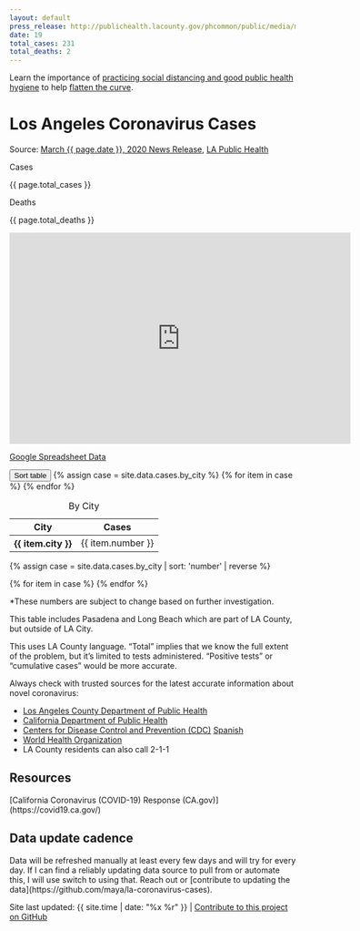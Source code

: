 ```yaml
---
layout: default
press_release: http://publichealth.lacounty.gov/phcommon/public/media/mediapubhpdetail.cfm?prid=2273
date: 19
total_cases: 231
total_deaths: 2
---
```


<div class="padding-2 tablet:padding-x-4 bg-primary-dark">
  <p class="margin-0 font-sans-2xs text-white">Learn the importance of <a class="text-white" href="https://covid19.ca.gov/">practicing social distancing and good public health hygiene</a> to help <a class="text-white" href="https://www.flattenthecurve.com/">flatten the curve</a>.</p>
</div>
<div class="padding-2 tablet:padding-x-4">
  <h1 class="font-sans-3xl text-normal margin-bottom-0 margin-top-05">Los Angeles Coronavirus Cases</h1>
  <p>Source: <a class="usa-link" href="{{ page.press_release }}">March {{ page.date }}, 2020 News Release</a>, <a class="usa-link" href="http://www.publichealth.lacounty.gov/media/Coronavirus/">LA Public Health</a></p>

  <div class="display-block margin-y-3">
    <div class="display-inline-block">
      <p class="margin-y-0 font-sans-3xs text-ls-2 text-uppercase">Cases</p>
      <p class="font-sans-3xl text-bold margin-y-0 text-primary-dark">{{ page.total_cases }}</p>
    </div>
    <div class="display-inline-block margin-left-2">
      <p class="margin-y-0 font-sans-3xs text-ls-2 text-uppercase">Deaths</p>
      <p class="font-sans-3xl text-bold margin-y-0">{{ page.total_deaths }}</p>
    </div>
  </div>

  <iframe class="border-2px border-base-lighter" width="600" height="371" seamless frameborder="0" scrolling="no" src="https://docs.google.com/spreadsheets/d/e/2PACX-1vRcjzQb44BEhNlZU8oQxvh8VWjGcf5y8NOx53WvWo2bVaEGjmrynQwnN9FaJxl8yzDEXmzb5Emc1cM8/pubchart?oid=1931319394&amp;format=interactive"></iframe>
  <p class="font-sans-3xs">
    <a class="usa-link" href="https://docs.google.com/spreadsheets/d/1b72cOI-GFZkkp8jbdjTj9ZBkRCinCyCWHJh50Ud_yN4/edit?usp=sharing">Google Spreadsheet Data</a>
  </p>

  <style type="text/css">
    .table-sorted {display: none;}
    .toggle-me.active + .table-unsorted {display: none;}
    .active.table-sorted {display: block;}
  </style>

  <div class="clearfix"></div>
  <button class="toggle-me usa-button margin-top-4">Sort table</button>
  {% assign case = site.data.cases.by_city %}
  <table class="usa-table table-unsorted">
    <caption>By City</caption>
    <thead>
      <tr>
        <th scope="col">City</th>
        <th scope="col">Cases</th>
      </tr>
    </thead>
    <tbody>
      {% for item in case %}
      <tr>
        <th scope="row">{{ item.city }}</th>
        <td>{{ item.number }}</td>
      </tr>
      {% endfor %}
    </tbody>
  </table>

  {% assign case = site.data.cases.by_city | sort: 'number' | reverse %}
  <table class="usa-table table-sorted">
    <caption>By City</caption>
    <thead>
      <tr>
        <th scope="col">City</th>
        <th scope="col">Cases</th>
      </tr>
    </thead>
    <tbody>
      {% for item in case %}
      <tr>
        <th scope="row">{{ item.city }}</th>
        <td>{{ item.number }}</td>
      </tr>
      {% endfor %}
    </tbody>
  </table>
<div class="usa-prose" markdown="1">
  <p class="font-sans-2xs">*These numbers are subject to change based on further investigation.</p>
  <p class="font-sans-2xs">This table includes Pasadena and Long Beach which are part of LA County, but outside of LA City.</p>
  <p class="font-sans-2xs">This uses LA County language. “Total” implies that we know the full extent of the problem, but it’s limited to tests administered. “Positive tests” or “cumulative cases” would be more accurate.</p>

Always check with trusted sources for the latest accurate information about novel coronavirus:
- [Los Angeles County Department of Public Health](http://publichealth.lacounty.gov/media/Coronavirus/)
- [California Department of Public Health](https://cdph.ca.gov/Programs/CID/DCDC/Pages/Immunization/ncov2019.aspx)
- [Centers for Disease Control and Prevention (CDC)](https://cdc.gov/coronavirus/2019-ncov/index.html)  [Spanish](https://cdc.gov/coronavirus/2019-ncov/index-sp.html)
- [World Health Organization](https://who.int/health-topics/coronavirus)
- LA County residents can also call 2-1-1
</div>

<h2 class="font-sans-lg margin-top-4 margin-bottom-2">Resources</h2>
<div class="usa-prose" markdown="1">
[California Coronavirus (COVID-19) Response (CA.gov)](https://covid19.ca.gov/)
</div>

<h2 class="font-sans-lg margin-top-4 margin-bottom-2">Data update cadence</h2>
<div class="usa-prose" markdown="1">
Data will be refreshed manually at least every few days and will try for every day. If I can find a reliably updating data source to pull from or automate this, I will use switch to using that. Reach out or [contribute to updating the data](https://github.com/maya/la-coronavirus-cases).
</div>
  <p class="font-sans-2xs margin-top-4 margin-bottom-0">Site last updated: <span class="font-mono-2xs">{{ site.time | date: "%x %r" }}</span> <span class="margin-x-1">|</span> <a class="usa-link" href="https://github.com/maya/la-coronavirus-cases">Contribute to this project on GitHub</a></p>
</div>


<script type="text/javascript">
var el = document.querySelector('.toggle-me');
var table = document.querySelector('.table-sorted');

el.onclick = function() {
  el.classList.toggle('active');
  table.classList.toggle('active');
}
</script>
